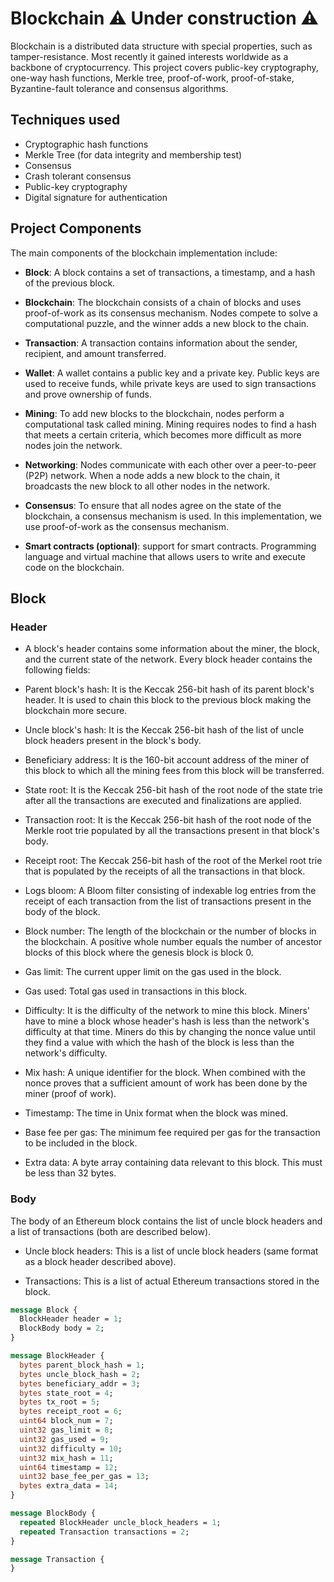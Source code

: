 # Blockchain ⚠️ Under construction ⚠️

Blockchain is a distributed data structure with special properties, such as tamper-resistance. Most recently it gained interests worldwide as a backbone of cryptocurrency. This project covers public-key cryptography, one-way hash functions, Merkle tree, proof-of-work, proof-of-stake, Byzantine-fault tolerance and consensus algorithms.

## Techniques used 

- Cryptographic hash functions 
- Merkle Tree (for data integrity and membership test) 
- Consensus
- Crash tolerant consensus 
- Public-key cryptography 
- Digital signature for authentication 

## Project Components  
The main components of the blockchain implementation include:

- **Block**: A block contains a set of transactions, a timestamp, and a hash of the previous block.

- **Blockchain**: The blockchain consists of a chain of blocks and uses proof-of-work as its consensus mechanism. Nodes compete to solve a computational puzzle, and the winner adds a new block to the chain.

- **Transaction**: A transaction contains information about the sender, recipient, and amount transferred.

- **Wallet**: A wallet contains a public key and a private key. Public keys are used to receive funds, while private keys are used to sign transactions and prove ownership of funds.

- **Mining**: To add new blocks to the blockchain, nodes perform a computational task called mining. Mining requires nodes to find a hash that meets a certain criteria, which becomes more difficult as more nodes join the network.

- **Networking**: Nodes communicate with each other over a peer-to-peer (P2P) network. When a node adds a new block to the chain, it broadcasts the new block to all other nodes in the network.

- **Consensus**: To ensure that all nodes agree on the state of the blockchain, a consensus mechanism is used. In this implementation, we use proof-of-work as the consensus mechanism.

- **Smart contracts (optional)**: support for smart contracts. Programming language and virtual machine that allows users to write and execute code on the blockchain.

## Block

### Header
- A block's header contains some information about the miner, the block, and the current state of the network. Every block header contains the following fields:

- Parent block's hash: It is the Keccak 256-bit hash of its parent block's header. It is used to chain this block to the previous block making the blockchain more secure.

- Uncle block's hash: It is the Keccak 256-bit hash of the list of uncle block headers present in the block's body.

- Beneficiary address: It is the 160-bit account address of the miner of this block to which all the mining fees from this block will be transferred.

- State root: It is the Keccak 256-bit hash of the root node of the state trie after all the transactions are executed and finalizations are applied.

- Transaction root: It is the Keccak 256-bit hash of the root node of the Merkle root trie populated by all the transactions present in that block's body.

- Receipt root: The Keccak 256-bit hash of the root of the Merkel root trie that is populated by the receipts of all the transactions in that block.

- Logs bloom: A Bloom filter consisting of indexable log entries from the receipt of each transaction from the list of transactions present in the body of the block.

- Block number: The length of the blockchain or the number of blocks in the blockchain. A positive whole number equals the number of ancestor blocks of this block where the genesis block is block 0.

- Gas limit: The current upper limit on the gas used in the block.

- Gas used: Total gas used in transactions in this block.

- Difficulty: It is the difficulty of the network to mine this block. Miners' have to mine a block whose header's hash is less than the network's difficulty at that time. Miners do this by changing the nonce value until they find a value with which the hash of the block is less than the network's difficulty.

- Mix hash: A unique identifier for the block. When combined with the nonce proves that a sufficient amount of work has been done by the miner (proof of work).

- Timestamp: The time in Unix format when the block was mined.

- Base fee per gas: The minimum fee required per gas for the transaction to be included in the block.

- Extra data: A byte array containing data relevant to this block. This must be less than 32 bytes.

### Body
The body of an Ethereum block contains the list of uncle block headers and a list of transactions (both are described below).

- Uncle block headers: This is a list of uncle block headers (same format as a block header described above).

- Transactions: This is a list of actual Ethereum transactions stored in the block.


```proto
message Block {
  BlockHeader header = 1;
  BlockBody body = 2;
}

message BlockHeader {
  bytes parent_block_hash = 1;
  bytes uncle_block_hash = 2;
  bytes beneficiary_addr = 3;
  bytes state_root = 4;
  bytes tx_root = 5;
  bytes receipt_root = 6;
  uint64 block_num = 7;
  uint32 gas_limit = 8;
  uint32 gas_used = 9;
  uint32 difficulty = 10;
  uint32 mix_hash = 11;
  uint64 timestamp = 12;
  uint32 base_fee_per_gas = 13;
  bytes extra_data = 14;
}

message BlockBody {
  repeated BlockHeader uncle_block_headers = 1;
  repeated Transaction transactions = 2;
}

message Transaction {
}
```
